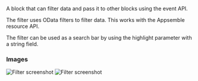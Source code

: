 A block that can filter data and pass it to other blocks using the event API.

The filter uses OData filters to filter data. This works with the Appsemble resource API.

The filter can be used as a search bar by using the highlight parameter with a string field.

### Images

![Filter screenshot](https://gitlab.com/appsemble/appsemble/-/raw/0.32.1-test.12/config/assets/filter.png)
![Filter screenshot](https://gitlab.com/appsemble/appsemble/-/raw/0.32.1-test.12/config/assets/filter-search-bar.png)
